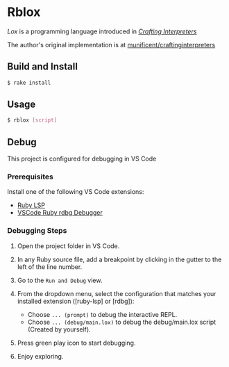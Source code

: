 # Rblox

_Lox_ is a programming language introduced in [_Crafting Interpreters_](https://www.craftinginterpreters.com/)

The author's original implementation is at [munificent/craftinginterpreters](https://github.com/munificent/craftinginterpreters)

## Build and Install

```sh
$ rake install
```

## Usage

```sh
$ rblox [script]
```

## Debug

This project is configured for debugging in VS Code

### Prerequisites

Install one of the following VS Code extensions:

- [Ruby LSP](https://marketplace.visualstudio.com/items?itemName=Shopify.ruby-lsp)
- [VSCode Ruby rdbg Debugger](https://marketplace.visualstudio.com/items?itemName=KoichiSasada.vscode-rdbg)

### Debugging Steps

1. Open the project folder in VS Code.
2. In any Ruby source file, add a breakpoint by clicking in the gutter to the left of the line number.
3. Go to the `Run and Debug` view.
4. From the dropdown menu, select the configuration that matches your installed extension ([ruby-lsp] or [rdbg]):

   - Choose `... (prompt)` to debug the interactive REPL.
   - Choose `... (debug/main.lox)` to debug the debug/main.lox script (Created by yourself).

5. Press green play icon to start debugging.
6. Enjoy exploring.
